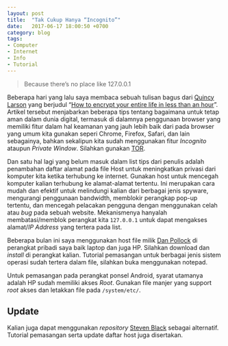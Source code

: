 ```yaml
---
layout: post
title:  "Tak Cukup Hanya “Incognito”"
date:   2017-06-17 18:00:50 +0700
category: blog
tags:
- Computer
- Internet
- Info
- Tutorial
---
```


> Because there’s no place like 127.0.0.1

Beberapa hari yang lalu saya membaca sebuah tulisan bagus dari [Quincy Larson](https://medium.freecodecamp.com/@quincylarson) yang berjudul “[How to encrypt your entire life in less than an hour](https://medium.freecodecamp.com/tor-signal-and-beyond-a-law-abiding-citizens-guide-to-privacy-1a593f2104c3)”. Artikel tersebut menjabarkan beberapa tips tentang bagaimana untuk tetap aman dalam dunia digital, termasuk di dalamnya penggunaan browser yang memiliki fitur dalam hal keamanan yang jauh lebih baik dari pada browser yang umum kita gunakan seperi Chrome, Firefox, Safari, dan lain sebagainya, bahkan sekalipun kita sudah menggunakan fitur *Incognito* ataupun *Private Window*. Silahkan gunakan [TOR](https://www.torproject.org/).

Dan satu hal lagi yang belum masuk dalam list tips dari penulis adalah penambahan daftar alamat pada file Host untuk meningkatkan privasi dari komputer kita ketika terhubung ke internet. Gunakan host untuk mencegah komputer kalian terhubung ke alamat-alamat tertentu. Ini merupakan cara mudah dan efektif untuk melindungi kalian dari berbagai jenis spyware, mengurangi penggunaan bandwidth, memblokir perangkap pop-up tertentu, dan mencegah pelacakan pengguna dengan menggunakan celah atau *bug* pada sebuah website. Mekanismenya hanyalah membatasi/memblok perangkat kita `127.0.0.1` untuk dapat mengakses alamat/*IP Address* yang tertera pada list.

Beberapa bulan ini saya menggunakan host file milik [Dan Pollock](http://someonewhocares.org/hosts/hosts) di perangkat pribadi saya baik laptop dan juga HP. Silahkan download dan *install* di perangkat kalian. Tutorial pemasangan untuk berbagai jenis sistem operasi sudah tertera dalam file, silahkan buka menggunakan notepad.

Untuk pemasangan pada perangkat ponsel Android, syarat utamanya adalah HP sudah memiliki akses *Root*. Gunakan file manjer yang support *root* akses dan letakkan file pada `/system/etc/`.

## Update

Kalian juga dapat menggunakan *repository* [Steven Black](https://github.com/StevenBlack/hosts) sebagai alternatif. Tutorial pemasangan serta update daftar host juga disertakan.
